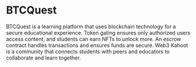 # BTCQuest

BTCQuest is a learning platform that uses blockchain technology for a secure educational experience. Token gating ensures only authorized users access content, and students can earn NFTs to unlock more. An escrow contract handles transactions and ensures funds are secure. Web3 Kahoot is a community that connects students with peers and educators to collaborate and learn together. 
